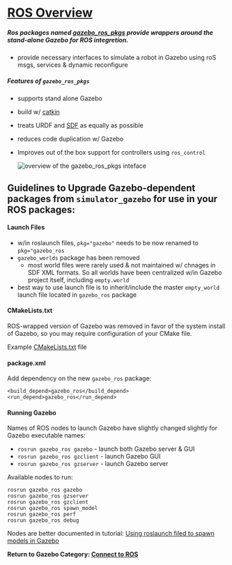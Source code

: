 # [ROS Overview][1]

##### Ros packages named [gazebo_ros_pkgs][3] provide wrappers around the stand-alone Gazebo for ROS integretion.

- provide necessary interfaces to simulate a robot in Gazebo using roS msgs, services & dynamic reconfigure 

##### Features of `gazebo_ros_pkgs`

- supports stand alone Gazebo
- build w/ [catkin][4]
- treats URDF and [SDF][5] as equally as possible
- reduces code duplication w/ Gazebo
- Improves out of the box support for controllers using `ros_control`

  ![overview of the gazebo_ros_pkgs inteface][6]

## Guidelines to Upgrade Gazebo-dependent packages from `simulator_gazebo` for use in your ROS packages:

#### Launch Files 

- w/in roslaunch files, `pkg="gazebo"` needs to be now renamed to `pkg="gazebo_ros`
- `gazebo_worlds` package has been removed
  - most world files were rarely used & not maintained w/ chnages in SDF XML formats. So all worlds have been centralized w/in Gazebo project itself, including `empty.world`
- best way to use launch file is to inherit/include the master `empty_world` launch file located in `gazebo_ros` package

#### CMakeLists.txt

ROS-wrapped version of Gazebo was removed in favor of the system install of Gazebo, so you may require configuration of your CMake file.

Example [CMakeLists.txt][7] file

#### package.xml

Add dependency on the new `gazebo_ros` package:

```
<build_depend>gazebo_ros</build_depend>
<run_depend>gazebo_ros</run_depend>
```

#### Running Gazebo

Names of ROS nodes to launch Gazebo have slightly changed slightly for Gazebo executable names:

- `rosrun gazebo_ros gazebo` - launch both Gazebo server & GUI
- `rosrun gazebo_ros gzclient` - launch Gazebo GUI
- `rosrun gazebo_ros gzserver` - launch Gazebo server

Available nodes to run:

```
rosrun gazebo_ros gazebo
rosrun gazebo_ros gzserver
rosrun gazebo_ros gzclient
rosrun gazebo_ros spawn_model
rosrun gazebo_ros perf
rosrun gazebo_ros debug
```

Nodes are better documented in tutorial: [Using roslaunch filed to spawn models in Gazebo][8]


**Return to Gazebo Category: [Connect to ROS][2]**

[1]: http://gazebosim.org/tutorials?tut=ros_overview&cat=connect_ros
[2]: ../gazebo_categories/ros.md
[3]: http://ros.org/wiki/gazebo_ros_pkgs
[4]: http://www.ros.org/wiki/catkin
[5]: http://gazebosim.org/sdf.html
[6]: https://bitbucket.org/osrf/gazebo_tutorials/raw/default/ros_overview/figs/775px-Gazebo_ros_api.png
[7]: ../ros_overview/CMakeLists.txt
[8]: ../gazebo_categories/roslaunch.md

